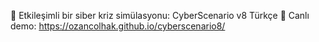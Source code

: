 🚨 Etkileşimli bir siber kriz simülasyonu: CyberScenario v8 Türkçe 📌 Canlı demo: https://ozancolhak.github.io/cyberscenario8/
